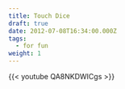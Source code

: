 ```yaml
---
title: Touch Dice
draft: true
date: 2012-07-08T16:34:00.000Z
tags:
  - for fun
weight: 1
---
```


{{< youtube QA8NKDWICgs >}}